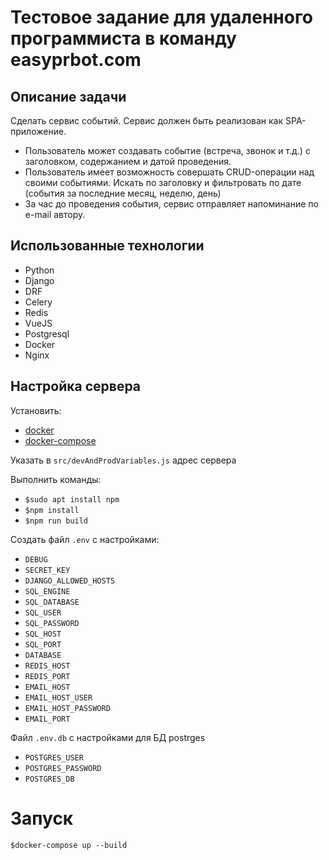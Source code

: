 # Тестовое задание для удаленного программиста в команду easyprbot.com

## Описание задачи
Сделать сервис событий. Сервис должен быть реализован как SPA-приложение.

* Пользователь может создавать событие (встреча, звонок и т.д.) с заголовком, содержанием и датой проведения.
* Пользователь имеет возможность совершать CRUD-операции над своими событиями. Искать по заголовку и фильтровать по дате (события за последние месяц, неделю, день) 
* За час до проведения события, сервис отправляет напоминание по e-mail автору.

## Использованные технологии
* Python
* Django
* DRF
* Celery
* Redis
* VueJS
* Postgresql
* Docker
* Nginx

## Настройка сервера
Установить:

* [docker](https://www.digitalocean.com/community/tutorials/docker-ubuntu-18-04-1-ru)
* [docker-compose](https://www.digitalocean.com/community/tutorials/how-to-install-docker-compose-on-ubuntu-18-04-ru)

Указать в `src/devAndProdVariables.js` адрес сервера

Выполнить команды:
* `$sudo apt install npm`
* `$npm install`
* `$npm run build`

Создать файл `.env` с настройками:
* `DEBUG`
* `SECRET_KEY`
* `DJANGO_ALLOWED_HOSTS`
* `SQL_ENGINE`
* `SQL_DATABASE`
* `SQL_USER`
* `SQL_PASSWORD`
* `SQL_HOST`
* `SQL_PORT`
* `DATABASE`
* `REDIS_HOST`
* `REDIS_PORT`
* `EMAIL_HOST`
* `EMAIL_HOST_USER`
* `EMAIL_HOST_PASSWORD`
* `EMAIL_PORT`

Файл `.env.db` с настройками для БД postrges
* `POSTGRES_USER`
* `POSTGRES_PASSWORD`
* `POSTGRES_DB`


# Запуск # 
`$docker-compose up --build`
